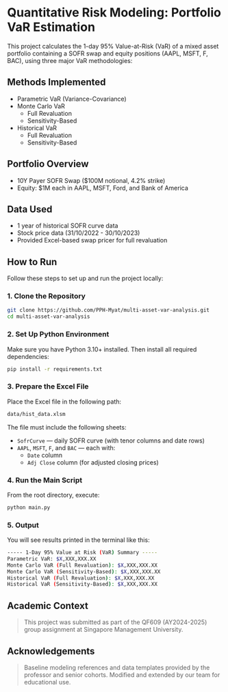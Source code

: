 # Quantitative Risk Modeling: Portfolio VaR Estimation

This project calculates the 1-day 95% Value-at-Risk (VaR) of a mixed asset portfolio containing a SOFR swap and equity positions (AAPL, MSFT, F, BAC), using three major VaR methodologies:

## Methods Implemented

- Parametric VaR (Variance-Covariance)
- Monte Carlo VaR  
  - Full Revaluation  
  - Sensitivity-Based
- Historical VaR  
  - Full Revaluation  
  - Sensitivity-Based

## Portfolio Overview

- 10Y Payer SOFR Swap ($100M notional, 4.2% strike)
- Equity: $1M each in AAPL, MSFT, Ford, and Bank of America

## Data Used

- 1 year of historical SOFR curve data
- Stock price data (31/10/2022 - 30/10/2023)
- Provided Excel-based swap pricer for full revaluation

## How to Run

Follow these steps to set up and run the project locally:

### 1. Clone the Repository

```bash
git clone https://github.com/PPH-Myat/multi-asset-var-analysis.git
cd multi-asset-var-analysis
```
### 2. Set Up Python Environment
Make sure you have Python 3.10+ installed. Then install all required dependencies:

```bash
pip install -r requirements.txt
```
### 3. Prepare the Excel File
Place the Excel file in the following path:

```bash
data/hist_data.xlsm
```
The file must include the following sheets:
- `SofrCurve` — daily SOFR curve (with tenor columns and date rows)
- `AAPL`, `MSFT`, `F`, and `BAC` — each with:
  - `Date` column  
  - `Adj Close` column (for adjusted closing prices)


### 4. Run the Main Script
From the root directory, execute:

```bash
python main.py
```
### 5. Output
You will see results printed in the terminal like this:

```bash
----- 1-Day 95% Value at Risk (VaR) Summary -----
Parametric VaR: $X,XXX,XXX.XX
Monte Carlo VaR (Full Revaluation): $X,XXX,XXX.XX
Monte Carlo VaR (Sensitivity-Based): $X,XXX,XXX.XX
Historical VaR (Full Revaluation): $X,XXX,XXX.XX
Historical VaR (Sensitivity-Based): $X,XXX,XXX.XX
```

## Academic Context

> This project was submitted as part of the QF609 (AY2024-2025) group assignment at Singapore Management University.

## Acknowledgements

> Baseline modeling references and data templates provided by the professor and senior cohorts. Modified and extended by our team for educational use.
